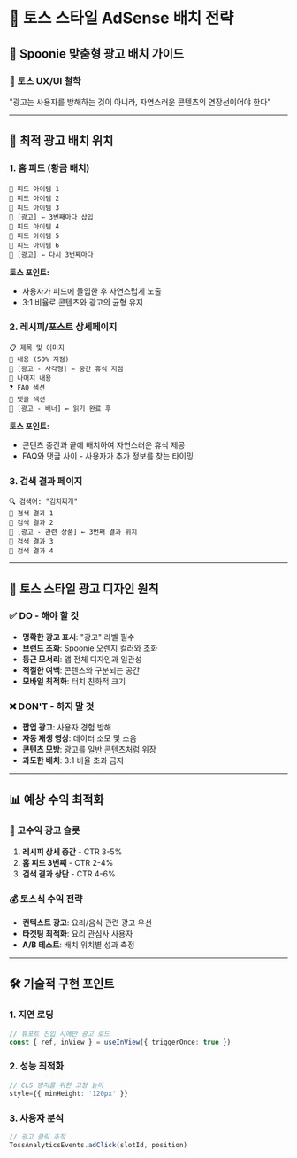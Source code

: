 # 🎨 토스 스타일 AdSense 배치 전략

## 📱 Spoonie 맞춤형 광고 배치 가이드

### 🎯 토스 UX/UI 철학
"광고는 사용자를 방해하는 것이 아니라, 자연스러운 콘텐츠의 연장선이어야 한다"

---

## 📍 최적 광고 배치 위치

### 1. **홈 피드 (황금 배치)**
```
📱 피드 아이템 1
📱 피드 아이템 2  
📱 피드 아이템 3
🎯 [광고] ← 3번째마다 삽입
📱 피드 아이템 4
📱 피드 아이템 5
📱 피드 아이템 6
🎯 [광고] ← 다시 3번째마다
```

**토스 포인트:**
- 사용자가 피드에 몰입한 후 자연스럽게 노출
- 3:1 비율로 콘텐츠와 광고의 균형 유지

### 2. **레시피/포스트 상세페이지**
```
📋 제목 및 이미지
📝 내용 (50% 지점)
🎯 [광고 - 사각형] ← 중간 휴식 지점
📝 나머지 내용
❓ FAQ 섹션
💬 댓글 섹션
🎯 [광고 - 배너] ← 읽기 완료 후
```

**토스 포인트:**
- 콘텐츠 중간과 끝에 배치하여 자연스러운 휴식 제공
- FAQ와 댓글 사이 - 사용자가 추가 정보를 찾는 타이밍

### 3. **검색 결과 페이지**
```
🔍 검색어: "김치찌개"
📱 검색 결과 1
📱 검색 결과 2
🎯 [광고 - 관련 상품] ← 3번째 결과 위치
📱 검색 결과 3
📱 검색 결과 4
```

---

## 🎨 토스 스타일 광고 디자인 원칙

### ✅ DO - 해야 할 것
- **명확한 광고 표시**: "광고" 라벨 필수
- **브랜드 조화**: Spoonie 오렌지 컬러와 조화
- **둥근 모서리**: 앱 전체 디자인과 일관성
- **적절한 여백**: 콘텐츠와 구분되는 공간
- **모바일 최적화**: 터치 친화적 크기

### ❌ DON'T - 하지 말 것  
- **팝업 광고**: 사용자 경험 방해
- **자동 재생 영상**: 데이터 소모 및 소음
- **콘텐츠 모방**: 광고를 일반 콘텐츠처럼 위장
- **과도한 배치**: 3:1 비율 초과 금지

---

## 📊 예상 수익 최적화 

### 🎯 고수익 광고 슬롯
1. **레시피 상세 중간** - CTR 3-5%
2. **홈 피드 3번째** - CTR 2-4%  
3. **검색 결과 상단** - CTR 4-6%

### 💰 토스식 수익 전략
- **컨텍스트 광고**: 요리/음식 관련 광고 우선
- **타겟팅 최적화**: 요리 관심사 사용자
- **A/B 테스트**: 배치 위치별 성과 측정

---

## 🛠️ 기술적 구현 포인트

### 1. **지연 로딩**
```typescript
// 뷰포트 진입 시에만 광고 로드
const { ref, inView } = useInView({ triggerOnce: true })
```

### 2. **성능 최적화**
```typescript
// CLS 방지를 위한 고정 높이
style={{ minHeight: '120px' }}
```

### 3. **사용자 분석**
```typescript
// 광고 클릭 추적
TossAnalyticsEvents.adClick(slotId, position)
```